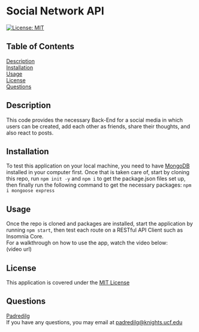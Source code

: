 # Social Network API
<a href='https://opensource.org/licenses/MIT'>[![License: MIT](https://img.shields.io/badge/License-MIT-yellow.svg)](https://opensource.org/licenses/MIT)</a>
  
## Table of Contents
[Description](#Description)</br>
[Installation](#Installation)</br>[Usage](#Usage)</br>[License](#License)</br>[Questions](#Questions)

## Description
This code provides the necessary Back-End for a social media in which users can be created, add each other as friends, share their thoughts, and also react to posts.

## Installation
To test this application on your local machine, you need to have [MongoDB](https://www.mongodb.com/try/download/community) installed in your computer first. Once that is taken care of, start by cloning this repo, run `npm init -y` and `npm i` to get the package.json files set up, then finally run the following command to get the necessary packages: `npm i mongoose express`

## Usage
Once the repo is cloned and packages are installed, start the application by running `npm start`, then test each route on a RESTful API Client such as Insomnia Core. </br>
For a walkthrough on how to use the app, watch the video below:</br>
(video url)

## License
This application is covered under the <a href='https://opensource.org/licenses/MIT'>MIT License</a>

## Questions
<a href='https://github.com/Padredilg'>Padredilg</a></br>
If you have any questions, you may email at padredilg@knights.ucf.edu

